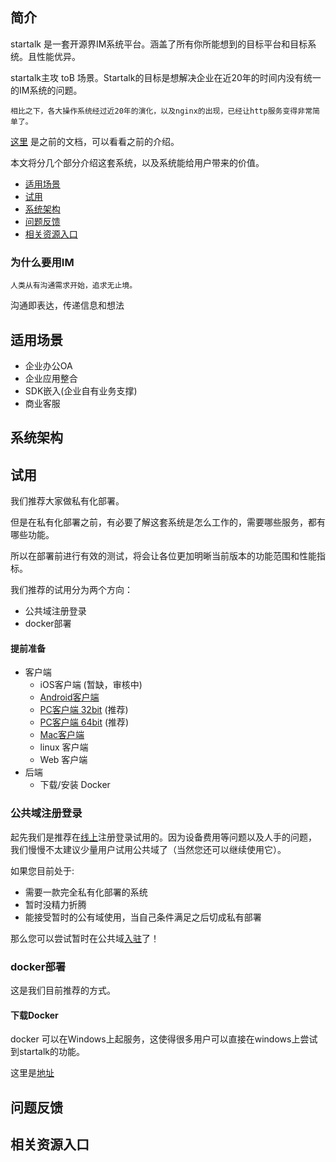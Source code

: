 ## 简介
startalk 是一套开源界IM系统平台。涵盖了所有你所能想到的目标平台和目标系统。且性能优异。

startalk主攻 toB 场景。Startalk的目标是想解决企业在近20年的时间内没有统一的IM系统的问题。

```
相比之下，各大操作系统经过近20年的演化，以及nginx的出现，已经让http服务变得非常简单了。
```

[这里](https://github.com/startalkIM/startalk_backup) 是之前的文档，可以看看之前的介绍。

本文将分几个部分介绍这套系统，以及系统能给用户带来的价值。

* [适用场景](#适用场景)
* [试用](#试用)
* [系统架构](#系统架构)
* [问题反馈](#问题反馈)
* [相关资源入口](#相关资源入口)

### 为什么要用IM
```
人类从有沟通需求开始，追求无止境。
```
沟通即表达，传递信息和想法


## 适用场景

* 企业办公OA
* 企业应用整合
* SDK嵌入(企业自有业务支撑)
* 商业客服

## 系统架构

## 试用

我们推荐大家做私有化部署。

但是在私有化部署之前，有必要了解这套系统是怎么工作的，需要哪些服务，都有哪些功能。

所以在部署前进行有效的测试，将会让各位更加明晰当前版本的功能范围和性能指标。

我们推荐的试用分为两个方向：

* 公共域注册登录
* docker部署


#### 提前准备

* 客户端
    * iOS客户端 (暂缺，审核中)
    * [Android客户端](https://i.startalk.im/home/#/download)
    * [PC客户端 32bit](https://i.startalk.im/pubapi/soft/download/StarTalk_x86.exe)  (推荐)
    * [PC客户端 64bit](https://i.startalk.im/pubapi/soft/download/StarTalk_x64.exe)  (推荐)
    * [Mac客户端](https://i.startalk.im/pubapi/soft/download/StarTalk.dmg)
    * linux 客户端
    * Web 客户端
* 后端
    * 下载/安装 Docker

### 公共域注册登录

起先我们是推荐在[线上](https://www.startalk.im/)注册登录试用的。因为设备费用等问题以及人手的问题，
我们慢慢不太建议少量用户试用公共域了（当然您还可以继续使用它）。

如果您目前处于:
 * 需要一款完全私有化部署的系统
 * 暂时没精力折腾
 * 能接受暂时的公有域使用，当自己条件满足之后切成私有部署

那么您可以尝试暂时在公共域[入驻](https://i.startalk.im/home/#/register)了！

### docker部署
这是我们目前推荐的方式。

#### 下载Docker
docker 可以在Windows上起服务，这使得很多用户可以直接在windows上尝试到startalk的功能。

这里是[地址](https://github.com/startalkIM/startalk-docker)

## 问题反馈

## 相关资源入口

